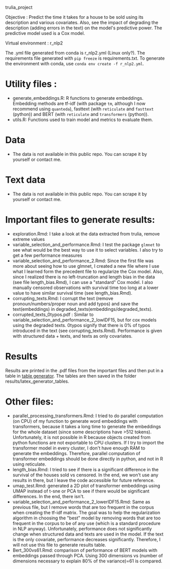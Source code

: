 trulia_project

Objective : Predict the time it takes for a house to be sold using its description and various covariates. Also, see the impact of degrading the description (adding errors in the text) on the model's predictive power. The predictive model used is a Cox model.

Virtual environment : r_nlp2

The .yml file generated from conda is r_nlp2.yml (Linux only?). The requirements file generated with `pip freeze` is requirements.txt. To generate the environment with conda, use `conda env create -f r_nlp2.yml`.

# Utility files :
- generate_embeddings.R: R functions to generate embeddings. Embedding methods are tf-idf (with package `tm`, although I now recommend using `quanteda`), fasttext (with `reticulate` and `fasttext` (python)) and BERT (with `reticulate` and `transformers` (python)).
- utils.R: Functions used to train model and metrics to evaluate them.

# Data
- The data is not available in this public repo. You can scrape it by yourself or contact me.

# Text data
- The data is not available in this public repo. You can scrape it by yourself or contact me.

# Important files to generate results:
- exploration.Rmd: I take a look at the data extracted from trulia, remove extreme values
- variable_selection_and_performance.Rmd: I test the package `glmnet` to see what would be the best way to use it to select variables. I also try to get a few performance measures
- variable_selection_and_performance_2.Rmd: Since the first file was more about seeing how to use glmnet, I created a new file where I use what I learned form the precedent file to regularize the Cox model. Also, since I realized there is no left-truncation and length bias in the data (see file length_bias.Rmd), I can use a "standard" Cox model. I also manually censored observations with survival time too long at a lower value to have similar survival time (see length_bias.Rmd).
- corrupting_texts.Rmd: I corrupt the text (remove pronoun/numbers/proper noun and add typos) and save the text(embeddings) in degraded_texts(embeddings/degraded_texts).
- corrupted_texts_0typos.pdf : Similar to variable_selection_and_performance_2_lowIDF15, but for cox models using the degraded texts. 0typos signify that there is 0% of typos introduced in the text (see corrupting_texts.Rmd). Performance is given with structured data + texts, and texts as only covariates.

# Results
Results are printed in the .pdf files from the important files and then put in a table in [table generator](https://www.tablesgenerator.com/). The tables are then saved in the folder results/latex_generator_tables.

# Other files:
- parallel_processing_transformers.Rmd: I tried to do parallel computation (on CPU) of my function to generate word embeddings with transformers, because it takes a long time to generate the embeddings for the whole dataset (since some descriptions have >512 tokens). Unfortunately, it is not possible in R because objects created from python functions are not exportable to CPU clusters. If I try to import the transformer model in every cluster, I don't have enough RAM to generate the embeddings. Therefore, parallel computation of transformer embeddings should be done directly in python, and not in R using reticulate.
- length_bias.Rmd: I tried to see if there is a significant difference in the survival of the houses sold vs censored. In the end, we won't use any results in there, but I leave the code accessible for future reference.
- umap_test.Rmd: generated a 2D plot of transformer embeddings using UMAP instead of t-sne or PCA to see if there would be significant differences. In the end, there isn't.
- variable_selection_and_performance_2_lowerIDF15.Rmd: Same as previous file, but I remove words that are too frequent in the corpus when creating the tf-idf matrix. The goal was to help the regularization algorithm in choosing the "best" model by removing words that are too frequent in the corpus to be of any use (which is a standard procedure in NLP anyway). Unfortunately, performance does not significantly change when structured data and texts are used in the model. If the text is the only covariate, performance decreases significantly. Therefore, I will not use this file to generate results table.
- Bert_300vs61.Rmd: comparison of performance of BERT models with embeddings passed through PCA. Using 300 dimensions vs (number of dimensions necessary to explain 80% of the variance)=61 is compared.

